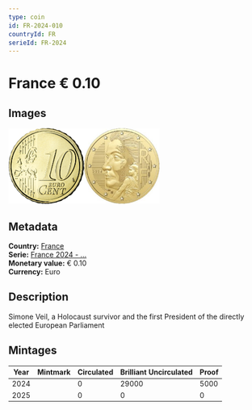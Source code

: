 ```yaml
---
type: coin
id: FR-2024-010
countryId: FR
serieId: FR-2024
---
```


# France € 0.10

## Images

<img src="../../../Images/common-2007-010.webp" height="150" alt="Front image"><img src="Images/france-2024-010.webp" height="150" alt="Back image">

## Metadata

**Country:** [France](../index.md)\
**Serie:** [France 2024 - ...](index.md)\
**Monetary value:** € 0.10\
**Currency:** Euro

## Description

Simone Veil, a Holocaust survivor and the first President of the directly elected European Parliament

## Mintages

| Year | Mintmark | Circulated | Brilliant Uncirculated | Proof |
| ---- | -------- | ---------- | ---------------------- | ----- |
| 2024 |          | 0          | 29000                  | 5000  |
| 2025 |          | 0          | 0                      | 0     |
